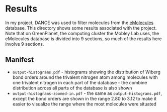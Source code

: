 # Results

In my project, DANCE was used to filter molecules from the
[eMolecules](https://www.emolecules.com/info/plus/download-database) database.
This directory shows some results associated with the project. Note that on
GreenPlanet, the computing cluster the Mobley Lab uses, the eMolecules database
is divided into 9 sections, so much of the results here involve 9 sections.

## Manifest

- `output-histograms.pdf` - histograms showing the distribution of Wiberg bond
  orders around the trivalent nitrogen atom among molecules with one trivalent
  nitrogen in each part of the database - the combine distribution across all
  parts of the database is also shown
- `output-histograms-zoomed-in.pdf` - the same as `output-histograms.pdf`,
  except the bond orders are shown in the range 2.80 to 3.12 to make it easier
  to visualize the range where the most molecules were situated
